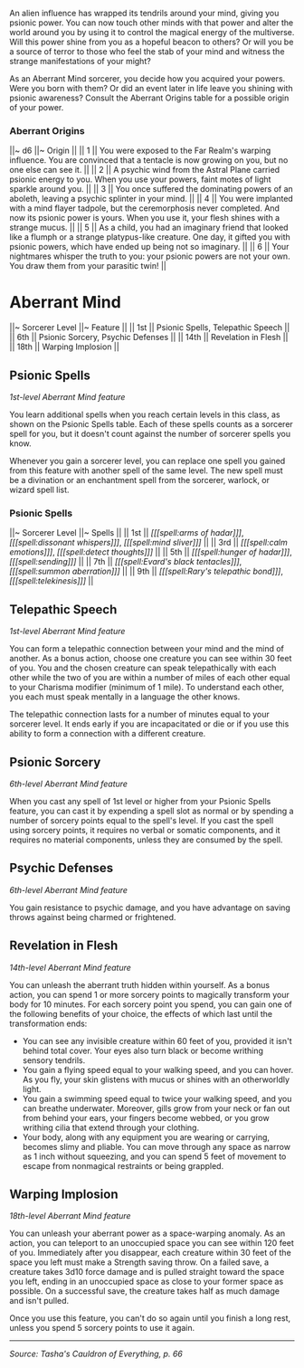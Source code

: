 An alien influence has wrapped its tendrils around your mind, giving you psionic power. You can now touch other minds with that power and alter the world around you by using it to control the magical energy of the multiverse. Will this power shine from you as a hopeful beacon to others? Or will you be a source of terror to those who feel the stab of your mind and witness the strange manifestations of your might?

As an Aberrant Mind sorcerer, you decide how you acquired your powers. Were you born with them? Or did an event later in life leave you shining with psionic awareness? Consult the Aberrant Origins table for a possible origin of your power.

### Aberrant Origins

||~ d6 ||~ Origin ||
|| 1 || You were exposed to the Far Realm's warping influence. You are convinced that a tentacle is now growing on you, but no one else can see it. ||
|| 2 || A psychic wind from the Astral Plane carried psionic energy to you. When you use your powers, faint motes of light sparkle around you. ||
|| 3 || You once suffered the dominating powers of an aboleth, leaving a psychic splinter in your mind. ||
|| 4 || You were implanted with a mind flayer tadpole, but the ceremorphosis never completed. And now its psionic power is yours. When you use it, your flesh shines with a strange mucus. ||
|| 5 || As a child, you had an imaginary friend that looked like a flumph or a strange platypus-like creature. One day, it gifted you with psionic powers, which have ended up being not so imaginary. ||
|| 6 || Your nightmares whisper the truth to you: your psionic powers are not your own. You draw them from your parasitic twin! ||

# Aberrant Mind

||~ Sorcerer Level ||~ Feature ||
|| 1st || Psionic Spells, Telepathic Speech ||
|| 6th || Psionic Sorcery, Psychic Defenses ||
|| 14th || Revelation in Flesh ||
|| 18th || Warping Implosion ||

## Psionic Spells

_1st-level Aberrant Mind feature_

You learn additional spells when you reach certain levels in this class, as shown on the Psionic Spells table. Each of these spells counts as a sorcerer spell for you, but it doesn't count against the number of sorcerer spells you know.

Whenever you gain a sorcerer level, you can replace one spell you gained from this feature with another spell of the same level. The new spell must be a divination or an enchantment spell from the sorcerer, warlock, or wizard spell list.

### Psionic Spells

||~ Sorcerer Level ||~ Spells ||
|| 1st || _[[[spell:arms of hadar]]]_, _[[[spell:dissonant whispers]]]_, _[[[spell:mind sliver]]]_ ||
|| 3rd || _[[[spell:calm emotions]]]_, _[[[spell:detect thoughts]]]_ ||
|| 5th || _[[[spell:hunger of hadar]]]_, _[[[spell:sending]]]_ ||
|| 7th || _[[[spell:Evard's black tentacles]]]_, _[[[spell:summon aberration]]]_ ||
|| 9th || _[[[spell:Rary's telepathic bond]]]_, _[[[spell:telekinesis]]]_ ||

## Telepathic Speech

_1st-level Aberrant Mind feature_

You can form a telepathic connection between your mind and the mind of another. As a bonus action, choose one creature you can see within 30 feet of you. You and the chosen creature can speak telepathically with each other while the two of you are within a number of miles of each other equal to your Charisma modifier (minimum of 1 mile). To understand each other, you each must speak mentally in a language the other knows.

The telepathic connection lasts for a number of minutes equal to your sorcerer level. It ends early if you are incapacitated or die or if you use this ability to form a connection with a different creature.

## Psionic Sorcery

_6th-level Aberrant Mind feature_

When you cast any spell of 1st level or higher from your Psionic Spells feature, you can cast it by expending a spell slot as normal or by spending a number of sorcery points equal to the spell's level. If you cast the spell using sorcery points, it requires no verbal or somatic components, and it requires no material components, unless they are consumed by the spell.

## Psychic Defenses

_6th-level Aberrant Mind feature_

You gain resistance to psychic damage, and you have advantage on saving throws against being charmed or frightened.

## Revelation in Flesh

_14th-level Aberrant Mind feature_

You can unleash the aberrant truth hidden within yourself. As a bonus action, you can spend 1 or more sorcery points to magically transform your body for 10 minutes. For each sorcery point you spend, you can gain one of the following benefits of your choice, the effects of which last until the transformation ends:

* You can see any invisible creature within 60 feet of you, provided it isn't behind total cover. Your eyes also turn black or become writhing sensory tendrils.
* You gain a flying speed equal to your walking speed, and you can hover. As you fly, your skin glistens with mucus or shines with an otherworldly light.
* You gain a swimming speed equal to twice your walking speed, and you can breathe underwater. Moreover, gills grow from your neck or fan out from behind your ears, your fingers become webbed, or you grow writhing cilia that extend through your clothing.
* Your body, along with any equipment you are wearing or carrying, becomes slimy and pliable. You can move through any space as narrow as 1 inch without squeezing, and you can spend 5 feet of movement to escape from nonmagical restraints or being grappled.

## Warping Implosion

_18th-level Aberrant Mind feature_

You can unleash your aberrant power as a space-warping anomaly. As an action, you can teleport to an unoccupied space you can see within 120 feet of you. Immediately after you disappear, each creature within 30 feet of the space you left must make a Strength saving throw. On a failed save, a creature takes 3d10 force damage and is pulled straight toward the space you left, ending in an unoccupied space as close to your former space as possible. On a successful save, the creature takes half as much damage and isn't pulled.

Once you use this feature, you can't do so again until you finish a long rest, unless you spend 5 sorcery points to use it again.

----

*Source: Tasha's Cauldron of Everything, p. 66*
